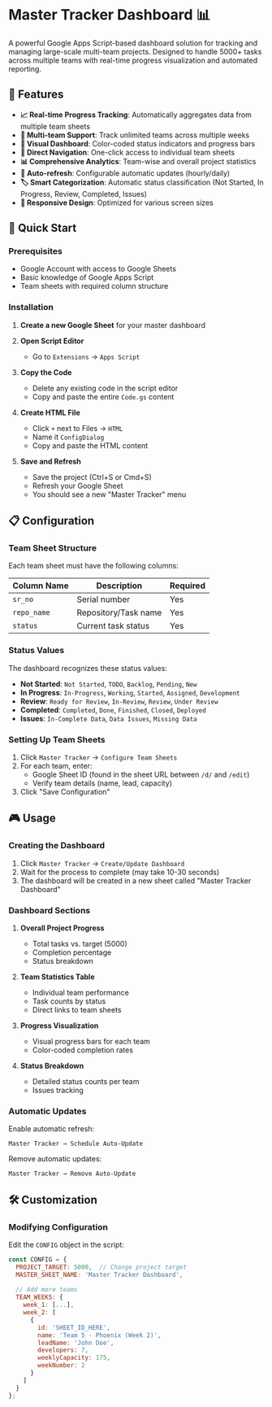 # Master Tracker Dashboard 📊

A powerful Google Apps Script-based dashboard solution for tracking and managing large-scale multi-team projects. Designed to handle 5000+ tasks across multiple teams with real-time progress visualization and automated reporting.

## 🎯 Features

- **📈 Real-time Progress Tracking**: Automatically aggregates data from multiple team sheets
- **👥 Multi-team Support**: Track unlimited teams across multiple weeks
- **🎨 Visual Dashboard**: Color-coded status indicators and progress bars
- **🔗 Direct Navigation**: One-click access to individual team sheets
- **📊 Comprehensive Analytics**: Team-wise and overall project statistics
- **🔄 Auto-refresh**: Configurable automatic updates (hourly/daily)
- **🏷️ Smart Categorization**: Automatic status classification (Not Started, In Progress, Review, Completed, Issues)
- **📱 Responsive Design**: Optimized for various screen sizes

## 🚀 Quick Start

### Prerequisites

- Google Account with access to Google Sheets
- Basic knowledge of Google Apps Script
- Team sheets with required column structure

### Installation

1. **Create a new Google Sheet** for your master dashboard
   
2. **Open Script Editor**
   - Go to `Extensions` → `Apps Script`
   
3. **Copy the Code**
   - Delete any existing code in the script editor
   - Copy and paste the entire `Code.gs` content
   
4. **Create HTML File**
   - Click `+` next to Files → `HTML`
   - Name it `ConfigDialog`
   - Copy and paste the HTML content
   
5. **Save and Refresh**
   - Save the project (Ctrl+S or Cmd+S)
   - Refresh your Google Sheet
   - You should see a new "Master Tracker" menu

## 📋 Configuration

### Team Sheet Structure

Each team sheet must have the following columns:

| Column Name | Description | Required |
|------------|-------------|----------|
| `sr_no` | Serial number | Yes |
| `repo_name` | Repository/Task name | Yes |
| `status` | Current task status | Yes |

### Status Values

The dashboard recognizes these status values:

- **Not Started**: `Not Started`, `TODO`, `Backlog`, `Pending`, `New`
- **In Progress**: `In-Progress`, `Working`, `Started`, `Assigned`, `Development`
- **Review**: `Ready for Review`, `In-Review`, `Review`, `Under Review`
- **Completed**: `Completed`, `Done`, `Finished`, `Closed`, `Deployed`
- **Issues**: `In-Complete Data`, `Data Issues`, `Missing Data`

### Setting Up Team Sheets

1. Click `Master Tracker` → `Configure Team Sheets`
2. For each team, enter:
   - Google Sheet ID (found in the sheet URL between `/d/` and `/edit`)
   - Verify team details (name, lead, capacity)
3. Click "Save Configuration"

## 🎮 Usage

### Creating the Dashboard

1. Click `Master Tracker` → `Create/Update Dashboard`
2. Wait for the process to complete (may take 10-30 seconds)
3. The dashboard will be created in a new sheet called "Master Tracker Dashboard"

### Dashboard Sections

1. **Overall Project Progress**
   - Total tasks vs. target (5000)
   - Completion percentage
   - Status breakdown

2. **Team Statistics Table**
   - Individual team performance
   - Task counts by status
   - Direct links to team sheets

3. **Progress Visualization**
   - Visual progress bars for each team
   - Color-coded completion rates

4. **Status Breakdown**
   - Detailed status counts per team
   - Issues tracking

### Automatic Updates

Enable automatic refresh:
```
Master Tracker → Schedule Auto-Update
```

Remove automatic updates:
```
Master Tracker → Remove Auto-Update
```

## 🛠️ Customization

### Modifying Configuration

Edit the `CONFIG` object in the script:

```javascript
const CONFIG = {
  PROJECT_TARGET: 5000,  // Change project target
  MASTER_SHEET_NAME: 'Master Tracker Dashboard',
  
  // Add more teams
  TEAM_WEEKS: {
    week_1: [...],
    week_2: [
      {
        id: 'SHEET_ID_HERE',
        name: 'Team 5 - Phoenix (Week 2)',
        leadName: 'John Doe',
        developers: 7,
        weeklyCapacity: 175,
        weekNumber: 2
      }
    ]
  }
};
```
